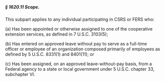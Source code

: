 ##### § 1620.11 Scope. #####

This subpart applies to any individual participating in CSRS or FERS who:

(a) Has been appointed or otherwise assigned to one of the cooperative extension services, as defined in 7 U.S.C. 3103(5);

(b) Has entered on approved leave without pay to serve as a full-time officer or employee of an organization composed primarily of employees as defined by 5 U.S.C. 8331(1) and 8401(11); or

(c) Has been assigned, on an approved leave-without-pay basis, from a Federal agency to a state or local government under 5 U.S.C. chapter 33, subchapter VI.